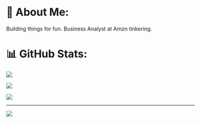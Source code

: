 # 💫 About Me:
Building things for fun. Business Analyst at Amzn tinkering.<br>

# 📊 GitHub Stats:
![](https://github-readme-stats.vercel.app/api?username=kylmosely&theme=dark&hide_border=false&include_all_commits=true&count_private=false)<br/>

![](https://github-readme-streak-stats.herokuapp.com/?user=kylmosely&theme=dark&hide_border=false)<br/>

![](https://github-readme-stats.vercel.app/api/top-langs/?username=kylmosely&theme=dark&hide_border=false&include_all_commits=true&count_private=false&layout=compact)

---
[![](https://visitcount.itsvg.in/api?id=kylmosely&icon=3&color=1)](https://visitcount.itsvg.in)

<!-- Proudly created with GPRM ( https://gprm.itsvg.in ) -->
